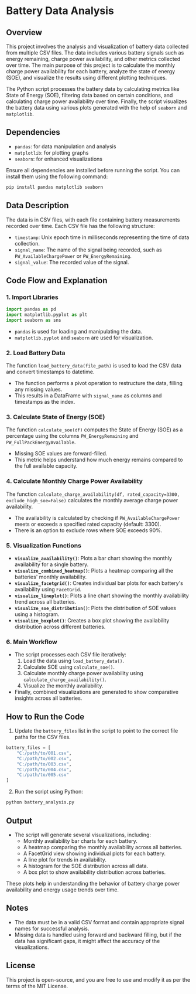 # Battery Data Analysis

## Overview

This project involves the analysis and visualization of battery data collected from multiple CSV files. The data includes various battery signals such as energy remaining, charge power availability, and other metrics collected over time. The main purpose of this project is to calculate the monthly charge power availability for each battery, analyze the state of energy (SOE), and visualize the results using different plotting techniques.

The Python script processes the battery data by calculating metrics like State of Energy (SOE), filtering data based on certain conditions, and calculating charge power availability over time. Finally, the script visualizes the battery data using various plots generated with the help of `seaborn` and `matplotlib`.

## Dependencies

- `pandas`: for data manipulation and analysis
- `matplotlib`: for plotting graphs
- `seaborn`: for enhanced visualizations

Ensure all dependencies are installed before running the script. You can install them using the following command:

```sh
pip install pandas matplotlib seaborn
```

## Data Description

The data is in CSV files, with each file containing battery measurements recorded over time. Each CSV file has the following structure:
- `timestamp`: Unix epoch time in milliseconds representing the time of data collection.
- `signal_name`: The name of the signal being recorded, such as `PW_AvailableChargePower` or `PW_EnergyRemaining`.
- `signal_value`: The recorded value of the signal.

## Code Flow and Explanation

### 1. Import Libraries
```python
import pandas as pd
import matplotlib.pyplot as plt
import seaborn as sns
```
- `pandas` is used for loading and manipulating the data.
- `matplotlib.pyplot` and `seaborn` are used for visualization.

### 2. Load Battery Data
The function `load_battery_data(file_path)` is used to load the CSV data and convert timestamps to datetime.
- The function performs a pivot operation to restructure the data, filling any missing values.
- This results in a DataFrame with `signal_name` as columns and timestamps as the index.

### 3. Calculate State of Energy (SOE)
The function `calculate_soe(df)` computes the State of Energy (SOE) as a percentage using the columns `PW_EnergyRemaining` and `PW_FullPackEnergyAvailable`.
- Missing SOE values are forward-filled.
- This metric helps understand how much energy remains compared to the full available capacity.

### 4. Calculate Monthly Charge Power Availability
The function `calculate_charge_availability(df, rated_capacity=3300, exclude_high_soe=False)` calculates the monthly average charge power availability.
- The availability is calculated by checking if `PW_AvailableChargePower` meets or exceeds a specified rated capacity (default: 3300).
- There is an option to exclude rows where SOE exceeds 90%.

### 5. Visualization Functions
- **`visualize_availability()`**: Plots a bar chart showing the monthly availability for a single battery.
- **`visualize_combined_heatmap()`**: Plots a heatmap comparing all the batteries' monthly availability.
- **`visualize_facetgrid()`**: Creates individual bar plots for each battery's availability using `FacetGrid`.
- **`visualize_lineplot()`**: Plots a line chart showing the monthly availability trend across all batteries.
- **`visualize_soe_distribution()`**: Plots the distribution of SOE values using a histogram.
- **`visualize_boxplot()`**: Creates a box plot showing the availability distribution across different batteries.

### 6. Main Workflow
- The script processes each CSV file iteratively:
  1. Load the data using `load_battery_data()`.
  2. Calculate SOE using `calculate_soe()`.
  3. Calculate monthly charge power availability using `calculate_charge_availability()`.
  4. Visualize the monthly availability.
- Finally, combined visualizations are generated to show comparative insights across all batteries.

## How to Run the Code
1. Update the `battery_files` list in the script to point to the correct file paths for the CSV files.

```python
battery_files = [
    "C:/path/to/001.csv",
    "C:/path/to/002.csv",
    "C:/path/to/003.csv",
    "C:/path/to/004.csv",
    "C:/path/to/005.csv"
]
```

2. Run the script using Python:

```sh
python battery_analysis.py
```

## Output
- The script will generate several visualizations, including:
  - Monthly availability bar charts for each battery.
  - A heatmap comparing the monthly availability across all batteries.
  - A FacetGrid view showing individual plots for each battery.
  - A line plot for trends in availability.
  - A histogram for the SOE distribution across all data.
  - A box plot to show availability distribution across batteries.

These plots help in understanding the behavior of battery charge power availability and energy usage trends over time.

## Notes
- The data must be in a valid CSV format and contain appropriate signal names for successful analysis.
- Missing data is handled using forward and backward filling, but if the data has significant gaps, it might affect the accuracy of the visualizations.

## License
This project is open-source, and you are free to use and modify it as per the terms of the MIT License.
